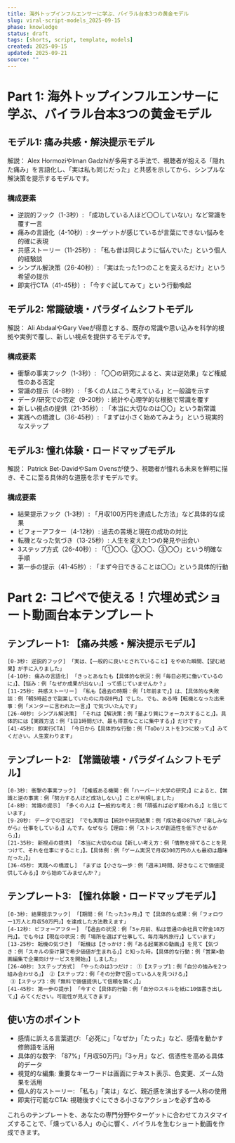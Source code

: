 ```yaml
---
title: 海外トップインフルエンサーに学ぶ、バイラル台本3つの黄金モデル
slug: viral-script-models_2025-09-15
phase: knowledge
status: draft
tags: [shorts, script, template, models]
created: 2025-09-15
updated: 2025-09-21
source: ""
---
```


# Part 1: 海外トップインフルエンサーに学ぶ、バイラル台本3つの黄金モデル

## モデル1: 痛み共感・解決提示モデル
解説： Alex HormoziやIman Gadzhiが多用する手法で、視聴者が抱える「隠れた痛み」を言語化し、「実は私も同じだった」と共感を示してから、シンプルな解決策を提示するモデルです。

### 構成要素
- 逆説的フック（1-3秒）: 「成功している人ほど〇〇していない」など常識を覆す一言
- 痛みの言語化（4-10秒）: ターゲットが感じているが言葉にできない悩みを的確に表現
- 共感ストーリー（11-25秒）: 「私も昔は同じように悩んでいた」という個人的経験談
- シンプル解決策（26-40秒）: 「実はたった1つのことを変えるだけ」という希望の提示
- 即実行CTA（41-45秒）: 「今すぐ試してみて」という行動喚起

## モデル2: 常識破壊・パラダイムシフトモデル
解説： Ali AbdaalやGary Veeが得意とする、既存の常識や思い込みを科学的根拠や実例で覆し、新しい視点を提供するモデルです。

### 構成要素
- 衝撃の事実フック（1-3秒）: 「〇〇の研究によると、実は逆効果」など権威性のある否定
- 常識の提示（4-8秒）: 「多くの人はこう考えている」と一般論を示す
- データ/研究での否定（9-20秒）: 統計や心理学的な根拠で常識を覆す
- 新しい視点の提供（21-35秒）: 「本当に大切なのは〇〇」という新常識
- 実践への橋渡し（36-45秒）: 「まずは小さく始めてみよう」という現実的なステップ

## モデル3: 憧れ体験・ロードマップモデル
解説： Patrick Bet-DavidやSam Ovensが使う、視聴者が憧れる未来を鮮明に描き、そこに至る具体的な道筋を示すモデルです。

### 構成要素
- 結果提示フック（1-3秒）: 「月収100万円を達成した方法」など具体的な成果
- ビフォーアフター（4-12秒）: 過去の苦境と現在の成功の対比
- 転機となった気づき（13-25秒）: 人生を変えた1つの発見や出会い
- 3ステップ方式（26-40秒）: 「①〇〇、②〇〇、③〇〇」という明確な手順
- 第一歩の提示（41-45秒）: 「まず今日できることは〇〇」という具体的行動

# Part 2: コピペで使える！穴埋め式ショート動画台本テンプレート

## テンプレート1: 【痛み共感・解決提示モデル】
```
[0-3秒: 逆説的フック] 「実は、【一般的に良いとされていること】をやめた瞬間、【望む結果】が手に入りました」
[4-10秒: 痛みの言語化] 「きっとあなたも【具体的な状況：例「毎日必死に働いているのに」】、【悩み：例「なぜか成果が出ない」】って感じていませんか？」
[11-25秒: 共感ストーリー] 「私も【過去の時期：例「1年前まで」】は、【具体的な失敗談：例「朝5時起きで副業していたのに月収0円」】でした。でも、ある時【転機となった出来事：例「メンターに言われた一言」】で気づいたんです」
[26-40秒: シンプル解決策] 「それは【解決策：例「量より質にフォーカスすること」】。具体的には【実践方法：例「1日1時間だけ、最も得意なことに集中する」】だけです」
[41-45秒: 即実行CTA] 「今日から【具体的な行動：例「ToDoリストを3つに絞って」】みてください。人生変わります」
```

## テンプレート2: 【常識破壊・パラダイムシフトモデル】
```
[0-3秒: 衝撃の事実フック] 「【権威ある機関：例「ハーバード大学の研究」】によると、【常識と逆の事実：例「努力する人ほど成功しない」】ことが判明しました」
[4-8秒: 常識の提示] 「多くの人は【一般的な考え：例「頑張れば必ず報われる」】と信じています」
[9-20秒: データでの否定] 「でも実際は【統計や研究結果：例「成功者の87%が『楽しみながら』仕事をしている」】んです。なぜなら【理由：例「ストレスが創造性を低下させるから」】」
[21-35秒: 新視点の提供] 「本当に大切なのは【新しい考え方：例「情熱を持てることを見つけて、それを仕事にすること」】。【具体例：例「ゲーム実況で月収300万円の人も最初は趣味だった」】」
[36-45秒: 実践への橋渡し] 「まずは【小さな一歩：例「週末1時間、好きなことで価値提供してみる」】から始めてみませんか？」
```

## テンプレート3: 【憧れ体験・ロードマップモデル】
```
[0-3秒: 結果提示フック] 「【期間：例「たった3ヶ月」】で【具体的な成果：例「フォロワー1万人と月収50万円」】を達成した方法教えます」
[4-12秒: ビフォーアフター] 「【過去の状況：例「3ヶ月前、私は普通の会社員で貯金10万円」】。でも今は【現在の状況：例「場所を選ばず仕事して、毎月海外旅行」】しています」
[13-25秒: 転機の気づき] 「転機は【きっかけ：例「ある起業家の動画」】を見て【気づき：例「スキルの掛け算で希少価値が生まれる」】と知った時。【具体的な行動：例「営業×動画編集で企業向けサービスを開始」】しました」
[26-40秒: 3ステップ方式] 「やったのは3つだけ： ①【ステップ1：例「自分の強みを2つ組み合わせる」】 ②【ステップ2：例「その分野で困っている人を見つける」】
 ③【ステップ3：例「無料で価値提供して信頼を築く」】」
[41-45秒: 第一歩の提示] 「今すぐ【具体的行動：例「自分のスキルを紙に10個書き出して」】みてください。可能性が見えてきます」
```

## 使い方のポイント
- 感情に訴える言葉選び: 「必死に」「なぜか」「たった」など、感情を動かす修飾語を活用
- 具体的な数字: 「87%」「月収50万円」「3ヶ月」など、信憑性を高める具体的データ
- 視覚的な編集: 重要なキーワードは画面にテキスト表示、色変更、ズーム効果を活用
- 個人的なストーリー: 「私も」「実は」など、親近感を演出する一人称の使用
- 即実行可能なCTA: 視聴後すぐにできる小さなアクションを必ず含める

これらのテンプレートを、あなたの専門分野やターゲットに合わせてカスタマイズすることで、「燻っている人」の心に響く、バイラルを生むショート動画を作成できます。
